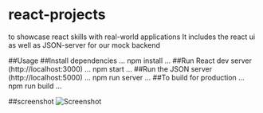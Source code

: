 # react-projects
to showcase react skills with real-world applications
It includes the react ui as well as JSON-server for our mock backend

##Usage
##Install dependencies
...
npm install
...
##Run React dev server (http://localhost:3000)
...
npm start
...
##Run the JSON server (http://localhost:5000)
...
npm run server
...
##To build for production
...
npm run build
...

##screenshot
![Screenshot](https://user-images.githubusercontent.com/31090188/122825108-238f0100-d2ff-11eb-8dbf-05cc487bbee3.jpg)

